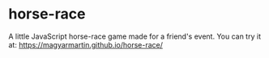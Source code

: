 # horse-race
A little JavaScript horse-race game made for a friend's event. You can try it at: https://magyarmartin.github.io/horse-race/
